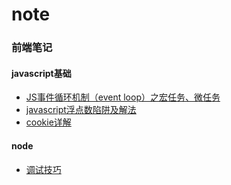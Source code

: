 # note
### 前端笔记
#### javascript基础
* [JS事件循环机制（event loop）之宏任务、微任务](https://segmentfault.com/a/1190000014940904#articleHeader7)
* [javascript浮点数陷阱及解法](https://github.com/camsong/blog/issues/9)
* [cookie详解](https://segmentfault.com/a/1190000004556040)
#### node
* [调试技巧](https://github.com/nswbmw/node-in-debugging)